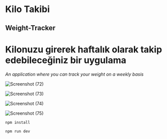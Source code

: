 # Kilo Takibi
## Weight-Tracker

# Kilonuzu girerek haftalık olarak takip edebileceğiniz bir uygulama

*An application where you can track your weight on a weekly basis*

![Screenshot (72)](https://user-images.githubusercontent.com/76417507/208304222-10653089-58bf-4c92-b4bc-32050f197d7b.png)

![Screenshot (73)](https://user-images.githubusercontent.com/76417507/208304227-f98b0217-8530-4073-a6f0-c6d352666803.png)

![Screenshot (74)](https://user-images.githubusercontent.com/76417507/208304233-8e422069-b94f-40c5-bc18-607ce8353189.png)

![Screenshot (75)](https://user-images.githubusercontent.com/76417507/208304237-6b0eef41-eeb5-438c-a7dd-ada7ce670c04.png)

`npm install`

`npm run dev`
